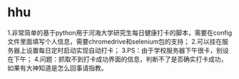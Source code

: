 # hhu
1.非常简单的基于python用于河海大学研究生每日健康打卡的脚本，需要在config文件里面填写个人信息，需要chromedrive和selenium包的支持；
2.可以挂在服务器上设置每日定时启动实现自动打卡；
3.PS：由于学校服务器下午很卡，别设在下午；
4.问题：抓取不到打卡成功界面的信息，判断不了是否确实打卡成功，如果有大神知道是怎么回事请指教。
